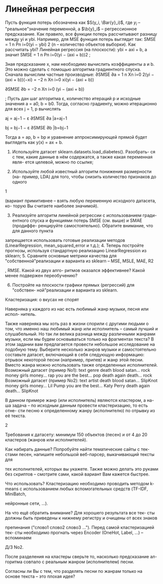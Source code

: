 # Линейная регрессия
Пусть функция потерь обозначена как $S(y_i, \Bar{y}_i)$, где $y_i$ – "реальное"значение переменной, а $\b{y}_i$ – регрессионное предсказание. Как правило, все функции потерь рассчитывают разницу между yi и ybi. Например, для MSE функция потерь выглядит так:
SMSE =
1
n
Pn
i=0(yi − ybi)
2
(n – количество объектов выборки).
Как рассчитать ybi? Линейная регрессия (на плоскости): ybi = axi + b, а
значит SMSE =
1
n
Pn
i=0(yi − (axi + b))2
;

Зная предсказание x, нам необходимо вычислить коэффициенты a и b.
Это можно сделать с помощью алгоритма градиентного спуска.
Сначала вычислим частные производные:
∂SMSE
∂a =
1
n
Xn
i=0
2(yi − (axi + b))(−xi) = −2
n
Xn
i=0
xi(yi − (axi + b))

∂SMSE
∂b =
−2
n
Xn
i=0
(yi − (axi + b))

;
Пусть дан шаг алгоритма ε, количество итераций p и исходные значения
a = a0, b = b0. Тогда, согласно градиенту, можно итерационно для всех
j = 1, p вычислять

aj = aj−1 − ε
∂SMSE
∂a |a=aj−1

bj = bj−1 − ε
∂SMSE
∂b |b=bj−1

Тогда a = ap, b = bp и уравнение аппроксимирующей прямой будет
выглядеть как y(x) = ax + b.

1. Используйте датасет sklearn.datasets.load_diabetes(). Разобрать-
ся с тем, какие данные в нём содержатся, а также какая переменная явля-
ется целевой, можно по ссылке;

2. Используйте любой известный алгоритм понижения размерности (на-
пример, LDA) для того, чтобы снизить количество признаков до одного

1

(вариант примитивнее – взять любую переменную исходного датасета, ко-
торую Вы считаете наиболее значимой).

3. Реализуйте алгоритм линейной регрессии с использованием гради-
ентного спуска и функциями потерь SMSE (см. выше) и SMAE (продиффе-
ренцируйте самостоятельно). Обратите внимание, что для данного пункта

запрещается использовать готовые реализации методов (LinearRegression,
mean_squared_error и т.д.);
4. Теперь постройте прогнозы, используя стандартную реализацию LinearRegression
из sklearn;
5. Сравните основные метрики качества для "собственной"реализации и
варианта из sklearn – MSE, MSLE, MAE, R2

, RMSE. Какой из двух алго-
ритмов оказался эффективнее? Какой менее подвержен переобучению?

6. Постройте на плоскости графики прямых (регрессий) для "собствен-
ной"реализации и варианта из sklearn.

Кластеризация: о вкусах не спорят

Наверняка у каждого из нас есть любимый жанр музыки, песня или испол-
нитель.

Также наверняка мы хоть раз в жизни спорили с другими людьми о
том, что именно наш любимый жанр или исполнитель – самый лучший и
слушабельный.
Но так ли велика разница между различными жанрами музыки, если
мы будем основываться только на фрагментах текста? В этом задании вам
предлагается провести небольшое исследование на подобную тему.
Выберите несколько жанров музыки и самостоятельно составьте датасет,
включающий в себя следующую информацию: отрывок некоторой песни
(например, припев) и жанр этой песни. Вместо жанра можно использовать
также определенных исполнителей.
Возможный датасет (пример No1):
text genre
death blood satan... rock
money girls money... rap
you are the best... pop
death again death... rock
Возможный датасет (пример No2):
text artist
death blood satan... SlipKnot
money girls money... Lil Pump
you are the best... Katy Perry
death again death... SlipKnot

В данном примере жанр (или исполнитель) являются кластером, а на-
ша задача – по исходным данным провести кластеризацию, то есть отне-
сти песню к определенному жанру (исполнителю) по отрывку из её текста.

2

Требования к датасету: минимум 150 объектов (песен) и от 4 до 20
кластеров (жанров или исполнителей).

Как набирать данные? Попробуйте найти тематические сайты с тек-
стами песен, напишите небольшой веб-парсер, выкачивающий тексты для

тех исполнителей, которых вы укажете. Также можно делать это руками
без скриптов – смотрите сами, какой вариант Вам кажется быстрее.

Что использовать? Кластеризацию необходимо проводить методом k-
means с использованием любых вспомогательных средств (TF-IDF, MiniBatch,

нейронные сети, ...).

На что ещё обратить внимание? Для хорошего результата все тек-
сты должны быть приведены к нижнему регистру и очищены от всех знаков

препинания ("слово1 слово2 слово3 ..."). Перед самой кластеризацией тек-
сты необходимо прогнать через Encoder (OneHot, Label, ...) – вспоминаем

Д/З No2.

После разделения на кластеры сверьте то, насколько предсказание ал-
горитма совпало с реальным жанром (исполнителем) песни.

Согласны ли Вы с тем, что разделять песни по жанрам только на основе
текста – это плохая идея?
